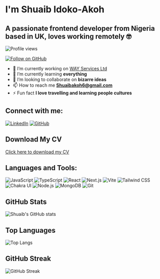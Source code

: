 # I'm Shuaib Idoko-Akoh 

## A passionate frontend developer from Nigeria based in UK, loves working remotely 🤓

![Profile views](https://komarev.com/ghpvc/?username=Shuaib-ux&label=Profile%20views&color=0e75b6&style=flat)

[![Follow on GitHub](https://img.shields.io/github/followers/Shuaib-ux?label=Follow&style=social)](https://github.com/Shuaib-ux)

- 🔭 I’m currently working on [WAY Services Ltd](https://yourwayapp.com/)
- 🌱 I’m currently learning **everything**
- 👯 I’m looking to collaborate on **bizarre ideas**
- 📫 How to reach me **Shuaibakoh6@gmail.com**
- ⚡ Fun fact **I love travelling and learning people cultures**

## Connect with me:

[![LinkedIn](https://img.shields.io/badge/LinkedIn-0077B5?logo=linkedin&logoColor=white)](https://linkedin.com/in/shuaib-i-ab882bb6)
[![GitHub](https://img.shields.io/badge/GitHub-181717?logo=github&logoColor=white)](https://github.com/Shuaib-ux)

## Download My CV
[Click here to download my CV](https://github.com/Shuaib-ux/shuaib-ux.github.io/blob/main/Shuaib_CV.pdf)

## Languages and Tools:
![JavaScript](https://img.shields.io/badge/JavaScript-323330?style=for-the-badge&logo=javascript&logoColor=F7DF1E)
![TypeScript](https://img.shields.io/badge/TypeScript-007ACC?style=for-the-badge&logo=typescript&logoColor=white)
![React](https://img.shields.io/badge/React-20232A?style=for-the-badge&logo=react&logoColor=61DAFB)
![Next.js](https://img.shields.io/badge/Next.js-000000?style=for-the-badge&logo=nextdotjs&logoColor=white)
![Vite](https://img.shields.io/badge/Vite-646CFF?style=for-the-badge&logo=vite&logoColor=white)
![Tailwind CSS](https://img.shields.io/badge/Tailwind_CSS-38B2AC?style=for-the-badge&logo=tailwind-css&logoColor=white)
![Chakra UI](https://img.shields.io/badge/Chakra_UI-319795?style=for-the-badge&logo=chakra-ui&logoColor=white)
![Node.js](https://img.shields.io/badge/Node.js-43853D?style=for-the-badge&logo=node.js&logoColor=white)
![MongoDB](https://img.shields.io/badge/MongoDB-4EA94B?style=for-the-badge&logo=mongodb&logoColor=white)
![Git](https://img.shields.io/badge/Git-F05032?style=for-the-badge&logo=git&logoColor=white)



## GitHub Stats
![Shuaib's GitHub stats](https://github-readme-stats.vercel.app/api?username=Shuaib-ux&show_icons=true&theme=radical&count_private=true&hide=contribs,issues&token=${{secrets.GH_TOKEN}})

## Top Languages
![Top Langs](https://github-readme-stats.vercel.app/api/top-langs/?username=Shuaib-ux&layout=compact&theme=radical&langs_count=8&hide=python&count_private=true&token=${{secrets.GH_TOKEN}})

## GitHub Streak
![GitHub Streak](https://github-readme-streak-stats.herokuapp.com/?user=Shuaib-ux&theme=radical)

